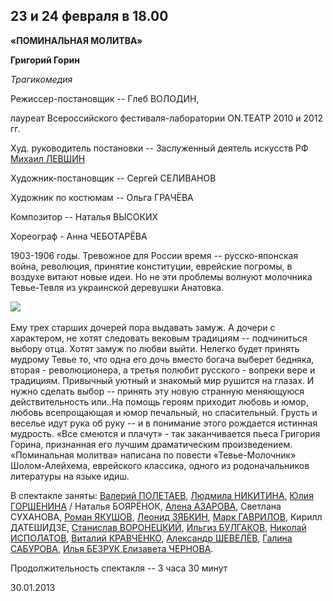 ## 23 и 24 февраля в 18.00


**«ПОМИНАЛЬНАЯ МОЛИТВА»**


**Григорий Горин**


_Трагикомедия_


Режиссер-постановщик -- Глеб ВОЛОДИН,


лауреат Всероссийского фестиваля-лаборатории ON.ТЕАТР 2010 и 2012 гг.


Худ. руководитель постановки -- Заслуженный деятель искусств РФ [Михаил ЛЕВШИН][0]


Художник-постановщик -- Сергей СЕЛИВАНОВ


Художник по костюмам -- Ольга ГРАЧЁВА


Композитор -- Наталья ВЫСОКИХ


Хореограф - Анна ЧЕБОТАРЁВА


1903-1906 годы. Тревожное для России время -- русско-японская война, революция, принятие конституции, еврейские погромы, в воздухе витают новые идеи. Но не эти проблемы волнуют молочника Тевье-Тевля из украинской деревушки Анатовка.


![](..\..\press\vmeste-my-ne-propadyom-ili-pominalnaya-molitva-g-gorina\image-01.jpg)


Ему трех старших дочерей пора выдавать замуж. А дочери с характером, не хотят следовать вековым традициям -- подчиниться выбору отца. Хотят замуж по любви выйти. Нелегко будет принять мудрому Тевье то, что одна его дочь вместо богача выберет бедняка, вторая - революционера, а третья полюбит русского - вопреки вере и традициям. Привычный уютный и знакомый мир рушится на глазах. И нужно сделать выбор -- принять эту новую странную меняющуюся действительность или..На помощь героям приходит любовь и юмор, любовь всепрощающая и юмор печальный, но спасительный. Грусть и веселье идут рука об руку -- и в понимание этого рождается истинная мудрость. «Все смеются и плачут» - так заканчивается пьеса Григория Горина, признанная его лучшим драматическим произведением. «Поминальная молитва» написана по повести «Тевье-Молочник» Шолом-Алейхема, еврейского классика, одного из родоначальников литературы на языке идиш.


В спектакле заняты: [Валерий ПОЛЕТАЕВ][1], [Людмила НИКИТИНА][2], [Юлия ГОРШЕНИНА][3] / Наталья БОЯРЁНОК, [Алена АЗАРОВА][4], Светлана СУХАНОВА, [Роман ЯКУШОВ][6], [Леонид ЗЯБКИН][7], [Марк ГАВРИЛОВ][8], Кирилл ДАТЕШИДЗЕ, [Станислав ВОРОНЕЦКИЙ][9], [Ильгиз БУЛГАКОВ][10], [Николай ИСПОЛАТОВ][11], [Виталий КРАВЧЕНКО][12], [Александр ШЕВЕЛЁВ][13], [Галина САБУРОВА][14], [Илья БЕЗРУК][15],[Елизавета ЧЕРНОВА][16].


Продолжительность спектакля -- 3 часа 30 минут


30.01.2013

[0]: ../../person/mikhail-levshin "Михаил Левшин"
[1]: ../../person/valerii-poletaev "Валерий Полетаев"
[2]: ../../person/lyudmila-nikitina "Людмила Никитина"
[3]: ../../person/yuliya-gorshenina "Юлия Горшенина"
[4]: ../../person/alyona-azarova "Алёна Азарова"
[6]: ../../person/roman-yakushov "Роман Якушов"
[7]: ../../person/leonid-zyabkin "Леонид Зябкин"
[8]: ../../person/mark-gavrilov "Марк Гаврилов"
[9]: ../../person/stanislav-voronetskii "Станислав Воронецкий"
[10]: ../../person/ilgiz-bulgakov "Ильгиз Булгаков"
[11]: ../../person/nikolai-ispolatov "Николай Исполатов"
[12]: ../../person/vitalii-kravchenko "Виталий Кравченко"
[13]: ../../person/aleksandr-shevelyov "Александр Шевелёв"
[14]: ../../person/galina-saburova "Галина Сабурова"
[15]: ../../person/ilya-bezruk "Илья Безрук"
[16]: ../../person/elizaveta-chernova "Елизавета Чернова"